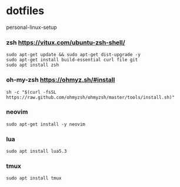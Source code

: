 # dotfiles
personal-linux-setup

### zsh https://vitux.com/ubuntu-zsh-shell/
```
sudo apt-get update && sudo apt-get dist-upgrade -y
sudo apt-get install build-essential curl file git
sudo apt install zsh
```

### oh-my-zsh https://ohmyz.sh/#install
```
sh -c "$(curl -fsSL https://raw.github.com/ohmyzsh/ohmyzsh/master/tools/install.sh)"
```

### neovim
```
sudo apt-get install -y neovim
```

### lua
```
sudo apt install lua5.3
```

### tmux
```
sudo apt install tmux
```
